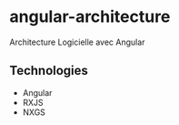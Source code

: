 # angular-architecture
Architecture Logicielle avec Angular

## Technologies

* Angular
* RXJS
* NXGS